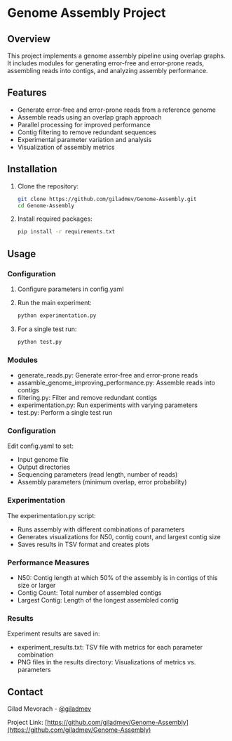 # Genome Assembly Project

## Overview
This project implements a genome assembly pipeline using overlap graphs. It includes modules for generating error-free and error-prone reads, assembling reads into contigs, and analyzing assembly performance.

## Features
- Generate error-free and error-prone reads from a reference genome
- Assemble reads using an overlap graph approach
- Parallel processing for improved performance
- Contig filtering to remove redundant sequences
- Experimental parameter variation and analysis
- Visualization of assembly metrics


## Installation
1. Clone the repository:
   ```bash
   git clone https://github.com/giladmev/Genome-Assembly.git
   cd Genome-Assembly
   ```

2. Install required packages:
   ```bash
   pip install -r requirements.txt
   ```

## Usage
### Configuration
1. Configure parameters in config.yaml

2. Run the main experiment:
   ```bash
   python experimentation.py
   ```
   
3. For a single test run:
   ```bash
   python test.py
   ```

### Modules
- generate_reads.py: Generate error-free and error-prone reads
- assamble_genome_improving_performance.py: Assemble reads into contigs
- filtering.py: Filter and remove redundant contigs
- experimentation.py: Run experiments with varying parameters
- test.py: Perform a single test run

### Configuration
Edit config.yaml to set:
- Input genome file
- Output directories
- Sequencing parameters (read length, number of reads)
- Assembly parameters (minimum overlap, error probability)

### Experimentation
The experimentation.py script:
- Runs assembly with different combinations of parameters
- Generates visualizations for N50, contig count, and largest contig size
- Saves results in TSV format and creates plots

### Performance Measures
- N50: Contig length at which 50% of the assembly is in contigs of this size or larger
- Contig Count: Total number of assembled contigs
- Largest Contig: Length of the longest assembled contig

### Results
Experiment results are saved in:
- experiment_results.txt: TSV file with metrics for each parameter combination
- PNG files in the results directory: Visualizations of metrics vs. parameters

## Contact
Gilad Mevorach - [@giladmev](https://github.com/giladmev)

Project Link: [https://github.com/giladmev/Genome-Assembly](https://github.com/giladmev/Genome-Assembly)

